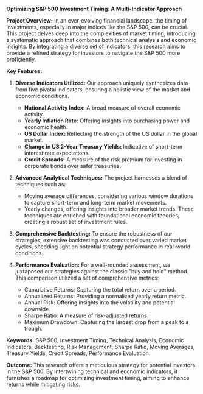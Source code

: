**Optimizing S&P 500 Investment Timing: A Multi-Indicator Approach**

**Project Overview:**
In an ever-evolving financial landscape, the timing of investments, especially in major indices like the S&P 500, can be crucial. This project delves deep into the complexities of market timing, introducing a systematic approach that combines both technical analysis and economic insights. By integrating a diverse set of indicators, this research aims to provide a refined strategy for investors to navigate the S&P 500 more proficiently.

**Key Features:**

1. **Diverse Indicators Utilized:** Our approach uniquely synthesizes data from five pivotal indicators, ensuring a holistic view of the market and economic conditions.
   - **National Activity Index:** A broad measure of overall economic activity.
   - **Yearly Inflation Rate:** Offering insights into purchasing power and economic health.
   - **US Dollar Index:** Reflecting the strength of the US dollar in the global market.
   - **Change in US 2-Year Treasury Yields:** Indicative of short-term interest rate expectations.
   - **Credit Spreads:** A measure of the risk premium for investing in corporate bonds over safer treasuries.

2. **Advanced Analytical Techniques:** The project harnesses a blend of techniques such as:
   - Moving average differences, considering various window durations to capture short-term and long-term market movements.
   - Yearly changes, offering insights into broader market trends.
   These techniques are enriched with foundational economic theories, creating a robust set of investment rules.

3. **Comprehensive Backtesting:** To ensure the robustness of our strategies, extensive backtesting was conducted over varied market cycles, shedding light on potential strategy performance in real-world conditions.

4. **Performance Evaluation:** For a well-rounded assessment, we juxtaposed our strategies against the classic "buy and hold" method. This comparison utilized a set of comprehensive metrics:
   - Cumulative Returns: Capturing the total return over a period.
   - Annualized Returns: Providing a normalized yearly return metric.
   - Annual Risk: Offering insights into the volatility and potential downside.
   - Sharpe Ratio: A measure of risk-adjusted returns.
   - Maximum Drawdown: Capturing the largest drop from a peak to a trough.

**Keywords:** S&P 500, Investment Timing, Technical Analysis, Economic Indicators, Backtesting, Risk Management, Sharpe Ratio, Moving Averages, Treasury Yields, Credit Spreads, Performance Evaluation.

**Outcome:** 
This research offers a meticulous strategy for potential investors in the S&P 500. By intertwining technical and economic indicators, it furnishes a roadmap for optimizing investment timing, aiming to enhance returns while mitigating risks.
